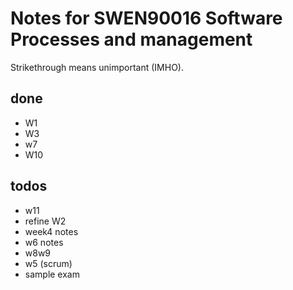 # Notes for SWEN90016 Software Processes and management
Strikethrough means unimportant (IMHO).

## done
+ W1
+ W3
+ w7
+ W10

## todos
+ w11
+ refine W2
+ week4 notes
+ w6 notes
+ w8w9
+ w5 (scrum)
+ sample exam